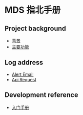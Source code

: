 MDS 指北手册
===============

Project background
--------

* [背景](about.md)
* [主要功能](feature.md)

Log address
---------

* [Alert Email](log-email.md)
* [Api Request](log-api-request.md)

Development reference
-----------

* [入门手册](development.md)